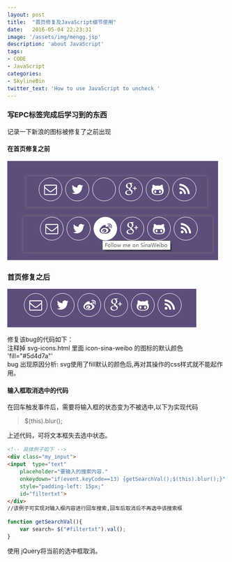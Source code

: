 ```yaml
---
layout: post
title:  "首页修复及JavaScript细节使用"
date:   2016-05-04 22:23:31
image: '/assets/img/mengg.jsp'
description: 'about JavaScript'
tags:
- CODE
- JavaScript
categories:
- SkylineBin
twitter_text: 'How to use JavaScript to uncheck '
---
```


### 写EPC标签完成后学习到的东西

记录一下新浪的图标被修复了之前出现  


#### 在首页修复之前
<img src="../assets/img/shareEPC/repairsina.png" alt="主页之前的bug">  

### 首页修复之后  

<img src="../assets/img/shareEPC/rightsina.png" alt="主页之后的bug">  

修复该bug的代码如下：  
注释掉 svg-icons.html 里面 icon-sina-weibo 的图标的默认颜色 'fill="#5d4d7a"'    
bug 出现原因分析: svg使用了fill默认的颜色后,再对其操作的css样式就不能起作用。

#### 输入框取消选中的代码  

在回车触发事件后，需要将输入框的状态变为不被选中,以下为实现代码  
> $(this).blur();

上述代码，可将文本框失去选中状态。

```html
<!-- 具体例子如下 -->
<div class="my_input">
<input  type="text" 
	placeholder="要输入的搜索内容." 
	onkeydown="if(event.keyCode==13) {getSearchVal();$(this).blur();}" 
	style="padding-left: 15px;" 
	id="filtertxt">
</div>
//该例子可实现对输入框内容进行回车搜索,回车后取消后不再选中该搜索框
```

```javascript
function getSearchVal(){
	var search= $("#filtertxt").val();
}
```
使用 jQuery将当前的选中框取消。
